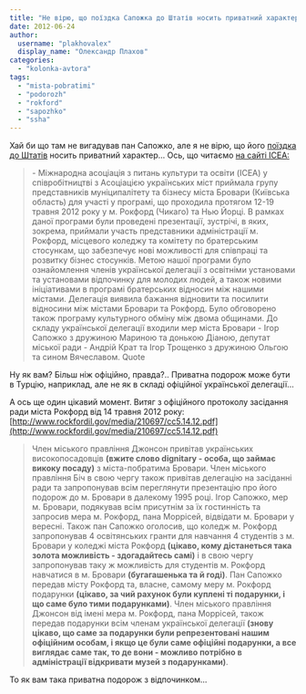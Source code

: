 ```yaml
---
title: "Не вірю, що поїздка Сапожка до Штатів носить приватний характер"
date: 2012-06-24
author: 
  username: "plakhovalex"
  display_name: "Олександр Плахов"
categories: 
  - "kolonka-avtora"
tags: 
  - "mista-pobratimi"
  - "podorozh"
  - "rokford"
  - "sapozhko"
  - "ssha"
---
```


Хай би що там не вигадував пан Сапожко, але я не вірю, що його [поїздка до Штатів](https://mpz.brovary.org/sapozhko-zaperechuye-fakt-svogo-ofitsiynogo-vizitu-do-ssha/ "Сапожко заперечує факт свого офіційного візиту до США") носить приватний характер... Ось, що читаємо [на сайті ICEA:](http://www.incea.org/2012/05/26/icea-hosted-rockford-illinois-usa-and-brovary-kiev-ukraine-sister-cities-program-in-may-2012/)

> \- Міжнародна асоціація з питань культури та освіти (ICEA) у співробітництві з Асоціацією українських міст приймала групу представників муніципалітету та бізнесу міста Бровари (Київська область) для участі у програмі, що проходила протягом 12-19 травня 2012 року у м. Рокфорд (Чикаго) та Нью Йорці. В рамках даної програми були проведені презентації, зустрічі, в яких, зокрема, приймали участь представники адміністрації м. Рокфорд, місцевого коледжу та комітету по братерським стосункам, що забезпечує нові можливості для співпраці та розвитку бізнес стосунків. Метою нашої програми було ознайомлення членів української делегації з освітніми установами та установами відпочинку для молодих людей, а також новими ініціативами в програмі братерських відносин між нашими містами. Делегація виявила бажання відновити та посилити відносини між містами Бровари та Рокфорд. Було обговорено також програму культурного обміну між двома общинами. До складу української делегації входили мер міста Бровари - Ігор Сапожко з дружиною Мариною та донькою Діаною, депутат міської ради - Андрій Крат та Ігор Трощенко з дружиною Ольгою та сином Вячеславом. Quote

Ну як вам? Більш ніж офіційно, правда?.. Приватна подорож може бути в Турцію, наприклад, але не як в складі офіційної української делегації...

А ось ще один цікавий момент. Витяг з офіційного протоколу засідання ради міста Рокфорд від 14 травня 2012 року: [http://www.rockfordil.gov/media/210697/cc5.14.12.pdf](http://www.rockfordil.gov/media/210697/cc5.14.12.pdf)

> Член міського правління Джонсон привітав українських високопосадовців **(вжите слово dignitary - особа, що займає викоку посаду)** з міста-побратима Бровари. Член міського правління Біч в свою чергу також привітав делегацію на засіданні ради та запропонував всім переглянути презентацію про його подорож до м. Бровари в далекому 1995 році. Ігор Сапожко, мер м. Бровари, подякував всім присутнім за їх гостинність та запросив мера м. Рокфорд, пана Моррісей, відвідати м. Бровари у вересні. Також пан Сапожко оголосив, що коледж м. Рокфорд запропонував 4 освітянських гранти для навчання 4 студентів з м. Бровари у коледжі міста Рокфорд **(цікаво, кому дістанеться така золота можливість - здогадайтесь самі)** і в свою чергу запропонував таку ж можливість для студентів м. Рокфорд навчатися в м. Бровари **(бугагашенька та й годі)**. Пан Сапожко передав місту Рокфорд та, власне, самому меру м. Рокфорд подарунки **(цікаво, за чий рахунок були куплені ті подарунки, і що саме було тими подарунками)**. Член міського правління Джонсон від імені мера м. Рокфорд, пана Моррісей, також передав подарунки всім членам української делегації **(знову цікаво, що саме за подарунки були репрезентовані нашим офіційним особам, і якщо це були саме офіційні подарунки, а все виглядає саме так, то де вони - можливо потрібно в адміністрації відкривати музей з подарунками)**.

То як вам така приватна подорож з відпочинком...
